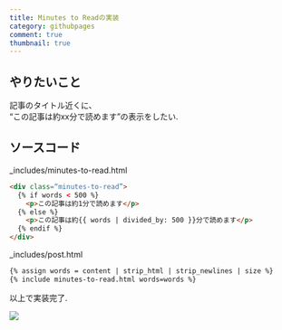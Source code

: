 ```yaml
---
title: Minutes to Readの実装
category: githubpages
comment: true
thumbnail: true
---
```


## やりたいこと
記事のタイトル近くに、  
“この記事は約xx分で読めます”の表示をしたい.  

## ソースコード
_includes/minutes-to-read.html  

```html
<div class=“minutes-to-read”>
  {% if words < 500 %}
    <p>この記事は約1分で読めます</p>
  {% else %}
    <p>この記事は約{{ words | divided_by: 500 }}分で読めます</p>
  {% endif %}
</div>
```


_includes/post.html  

```html
{% assign words = content | strip_html | strip_newlines | size %}
{% include minutes-to-read.html words=words %}
```

以上で実装完了.  

![]({{"/images/posts/githubpages/2022-08-16-minutes-to-read/image1.png"}})
